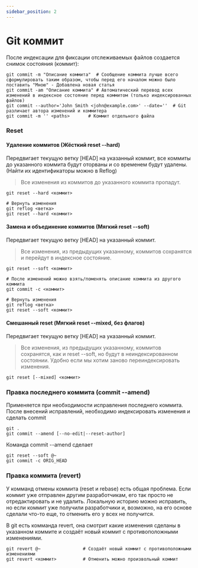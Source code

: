 ```yaml
---
sidebar_position: 2
---
```


# Git коммит

После индексации для фиксации отслеживаемых файлов создается снимок состояния (коммит):
```shell
git commit -m "Описание коммита"  # Сообщение коммита лучше всего сформулировать таким образом, чтобы перед его началом можно было поставить "Мною" - Добавлена новая статья
git commit -am "Описание коммита" # Автоматический перевод всех изменений в индексное состояние перед коммитом (только индексированных файлов)
git commit --author='John Smith <john@example.com>' --date=''  # Git различает автора изменений и коммитера
git commit -m '' <paths>       # Коммит отдельного файла
```

### Reset
#### Удаление коммитов (Жёсткий reset --hard)
Передвигает текущую ветку [HEAD] на указанный коммит, все коммиты до указанного коммита будут оторваны и со временем будут удалены. (Найти их идентификаторы можно в Reflog)
> Все изменения из коммитов до указанного коммита пропадут.
```shell
git reset --hard <коммит> 

# Вернуть изменения
git reflog <ветка>
git reset --hard <коммит>  
```

#### Замена и объединение коммитов (Мягкий reset --soft)
Передвигает текущую ветку [HEAD] на указанный коммит.
> Все изменения, из предыдущих указанному, коммитов сохранятся и перейдут в индексное состояние.
```shell
git reset --soft <коммит> 

# После изменений можно взять/поменять описание коммита из другого коммита
git commit -c <коммит>

# Вернуть изменения
git reflog <ветка>
git reset --soft <коммит> 
```

#### Смешанный reset (Мягкий reset --mixed, без флагов)
Передвигает текущую ветку [HEAD] на указанный коммит.
> Все изменения, из предыдущих указанному, коммитов сохранятся, как и reset --soft, но будут в неиндексированном состоянии. Удобно если мы хотим заново переиндексировать изменения.
```shell
git reset [--mixed] <коммит> 
```

### Правка последнего коммита (сommit --amend)
Применяется при необходимости исправления последнего коммита. После внесений исправлений, необходимо индексировать изменения и сделать commit
```shell
git .
git commit --amend [--no-edit|--reset-author]
```
Команда commit --amend сделает
```shell
git reset --soft @~
git commit -c ORIG_HEAD
```

### Правка коммита (revert)
У комманд отмены коммита (reset и rebase) есть общая проблема. Если коммит уже отправлен другим разработчикам, его так просто не отредактировать и не удалить. 
Локальную историю можно исправить, но если коммит уже получили разработчики и, возможно, на его основе сделали что-то еще, то отменить его у всех не получится.  

В git есть комманда revert, она смотрит какие изменения сделаны в указанном коммите и создаёт новый коммит с противоположными изменениями.

```shell
git revert @~                # Создаёт новый коммит с противоположными изменениями
git revert <коммит>          # Отменить можно произвольный коммит
```